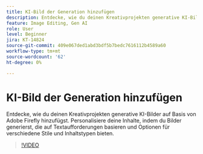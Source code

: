 ```yaml
---
title: KI-Bild der Generation hinzufügen
description: Entdecke, wie du deinen Kreativprojekten generative KI-Bilder auf Adobe Firefly-Basis hinzufügen kannst.
feature: Image Editing, Gen AI
role: User
level: Beginner
jira: KT-14824
source-git-commit: 409e067ded1abd3bdf5b7bedc7616112b4589a60
workflow-type: tm+mt
source-wordcount: '62'
ht-degree: 0%

---
```


# KI-Bild der Generation hinzufügen

Entdecke, wie du deinen Kreativprojekten generative KI-Bilder auf Basis von Adobe Firefly hinzufügst. Personalisiere deine Inhalte, indem du Bilder generierst, die auf Textaufforderungen basieren und Optionen für verschiedene Stile und Inhaltstypen bieten.

>[!VIDEO](https://video.tv.adobe.com/v/3426933?quality=12&learn=on&hidetitle=true)
